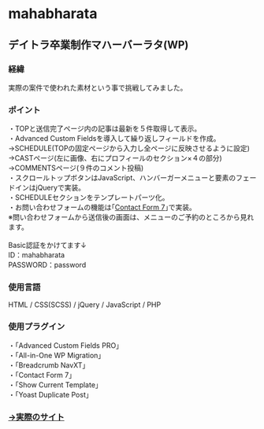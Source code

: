# mahabharata
## デイトラ卒業制作マハーバーラタ(WP)
### 経緯
実際の案件で使われた素材という事で挑戦してみました｡

### ポイント
・TOPと送信完了ページ内の記事は最新を５件取得して表示｡<br>
・Advanced Custom Fieldsを導入して繰り返しフィールドを作成。<br>
  →SCHEDULE(TOPの固定ページから入力し全ページに反映させるように設定)<br>
  →CASTページ(左に画像、右にプロフィールのセクション×４の部分)<br>
  →COMMENTSページ(９件のコメント投稿)<br>
・スクロールトップボタンはJavaScript、ハンバーガーメニューと要素のフェードインはjQueryで実装｡<br>
・SCHEDULEセクションをテンプレートパーツ化。<br>
・お問い合わせフォームの機能は｢[Contact Form 7](https://ja.wordpress.org/plugins/contact-form-7/)｣で実装｡<br>
※問い合わせフォームから送信後の画面は、メニューのご予約のところから見れます。<br><br>
Basic認証をかけてます↓<br>
ID：mahabharata<br>
PASSWORD：password

### 使用言語
HTML / CSS(SCSS) / jQuery / JavaScript / PHP

### 使用プラグイン
・「Advanced Custom Fields PRO」<br>
・「All-in-One WP Migration」<br>
・「Breadcrumb NavXT」<br>
・「Contact Form 7」<br>
・「Show Current Template」<br>
・「Yoast Duplicate Post」

### [→実際のサイト](https://mahabharata.tosshii-portfolio.com/)
